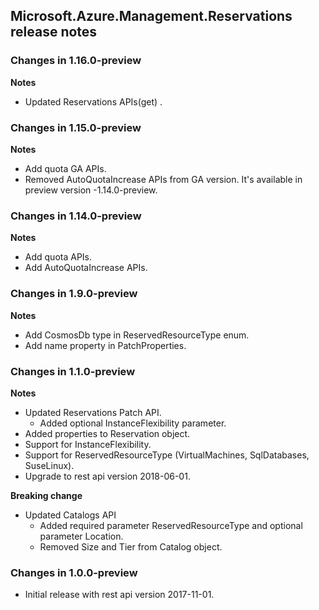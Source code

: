 ## Microsoft.Azure.Management.Reservations release notes

### Changes in 1.16.0-preview
**Notes**

* Updated Reservations APIs(get) .

### Changes in 1.15.0-preview
**Notes**

* Add quota GA APIs.
* Removed AutoQuotaIncrease APIs from GA version. It's available in preview version -1.14.0-preview.

### Changes in 1.14.0-preview
**Notes**

* Add quota APIs.
* Add AutoQuotaIncrease APIs.

### Changes in 1.9.0-preview

**Notes**

* Add CosmosDb type in ReservedResourceType enum.
* Add name property in PatchProperties.

### Changes in 1.1.0-preview

**Notes**

* Updated Reservations Patch API.
    - Added optional InstanceFlexibility parameter.
* Added properties to Reservation object.
* Support for InstanceFlexibility.
* Support for ReservedResourceType (VirtualMachines, SqlDatabases, SuseLinux).
* Upgrade to rest api version 2018-06-01.

**Breaking change**

* Updated Catalogs API
    - Added required parameter ReservedResourceType and optional parameter Location.
    - Removed Size and Tier from Catalog object.

### Changes in 1.0.0-preview

* Initial release with rest api version 2017-11-01.